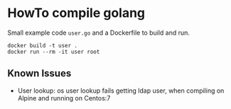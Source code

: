 # HowTo compile golang

Small example code `user.go` and a Dockerfile to build and run.

```
docker build -t user .
docker run --rm -it user root
```

## Known Issues

- User lookup: os user lookup fails getting ldap user, when compiling on Alpine and running on Centos:7

